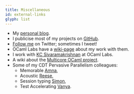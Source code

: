 ```yaml
---
title: Miscellaneous
id: external-links
glyph: list
---
```

* My [personal blog](http://www.dhil.net).
* I publicise most of my projects on [GitHub](https://www.github.com/dhil).
* [Follow me](https://twitter.com/intent/user?screen_name=dhillerstrom) on Twitter; sometimes I tweet!
* OCaml Labs have a [wiki-page](https://ocaml.io/w/Daniel_Hillerstr%C3%B6m) about my work with them.
* I work with [KC Sivaramakrishnan](http://kcsrk.info/) at OCaml Labs.
* A wiki about the [Multicore OCaml project](https://ocaml.io/w/Multicore). 
* Some of my CDT Pervasive Parallelism colleagues:
    - Memorable [Amna](http://homepages.inf.ed.ac.uk/s1521171/),
    - Acoustic [Reese](http://homepages.inf.ed.ac.uk/s1147290/),
    - Session typing [Simon](http://homepages.inf.ed.ac.uk/s1430862/),
    - Test Accelerating [Vanya](http://homepages.inf.ed.ac.uk/s0835905/).
